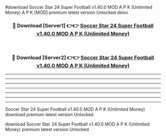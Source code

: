 #download Soccer Star 24 Super Football v1.40.0 MOD A P K (Unlimited Money)  A P K [MOD] premium latest version Unlocked deioc 



<div align="center">
<h3>🔴 Download [Server1] 👉👉 <a href="https://apkdownload2.web.app/">Soccer Star 24 Super Football v1.40.0 MOD A P K (Unlimited Money) </a></h3><br>

<h3>🔴 Download [Server2] 👉👉 <a href="https://apkdownload2.web.app/">Soccer Star 24 Super Football v1.40.0 MOD A P K (Unlimited Money) </a></h3>
</div>





----------------------------------------------------------

----------------------------------------------------------

----------------------------------------------------------

----------------------------------------------------------

----------------------------------------------------------

----------------------------------------------------------

----------------------------------------------------------

Soccer Star 24 Super Football v1.40.0 MOD A P K (Unlimited Money)  download premium latest version Unlocked

download Soccer Star 24 Super Football v1.40.0 MOD A P K (Unlimited Money)  premium latest version Unlocked
